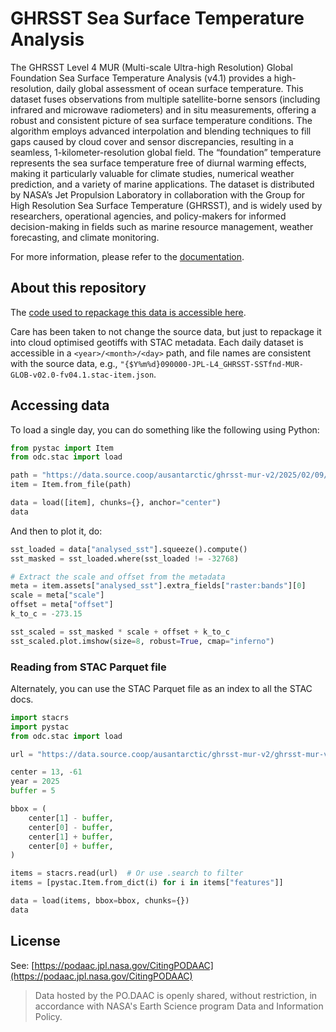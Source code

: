 # GHRSST Sea Surface Temperature Analysis

The GHRSST Level 4 MUR (Multi-scale Ultra-high Resolution) Global Foundation Sea Surface Temperature Analysis (v4.1) provides
a high-resolution, daily global assessment of ocean surface temperature. This dataset fuses observations from multiple
satellite-borne sensors (including infrared and microwave radiometers) and in situ measurements, offering a robust and
consistent picture of sea surface temperature conditions. The algorithm employs advanced interpolation and blending
techniques to fill gaps caused by cloud cover and sensor discrepancies, resulting in a seamless, 1-kilometer-resolution
global field. The “foundation” temperature represents the sea surface temperature free of diurnal warming effects,
making it particularly valuable for climate studies, numerical weather prediction, and a variety of marine applications.
The dataset is distributed by NASA’s Jet Propulsion Laboratory in collaboration with the Group for High Resolution Sea Surface
Temperature (GHRSST), and is widely used by researchers, operational agencies, and policy-makers for informed decision-making
in fields such as marine resource management, weather forecasting, and climate monitoring.

For more information, please refer to the [documentation](https://podaac.jpl.nasa.gov/dataset/MUR-JPL-L4-GLOB-v4.1).

## About this repository

The [code used to repackage this data is accessible here](https://github.com/auspatious/ghrsst-cogger).

Care has been taken to not change the source data, but just to repackage it into cloud optimised geotiffs with
STAC metadata. Each daily dataset is accessible in a `<year>/<month>/<day>` path, and file names are consistent with the
source data, e.g., `"{$Y%m%d}090000-JPL-L4_GHRSST-SSTfnd-MUR-GLOB-v02.0-fv04.1.stac-item.json`.

## Accessing data

To load a single day, you can do something like the following using Python:

```python
from pystac import Item
from odc.stac import load

path = "https://data.source.coop/ausantarctic/ghrsst-mur-v2/2025/02/09/20250209090000-JPL-L4_GHRSST-SSTfnd-MUR-GLOB-v02.0-fv04.1.stac-item.json"
item = Item.from_file(path)

data = load([item], chunks={}, anchor="center")
data
```

And then to plot it, do:

```python
sst_loaded = data["analysed_sst"].squeeze().compute()
sst_masked = sst_loaded.where(sst_loaded != -32768)

# Extract the scale and offset from the metadata
meta = item.assets["analysed_sst"].extra_fields["raster:bands"][0]
scale = meta["scale"]
offset = meta["offset"]
k_to_c = -273.15

sst_scaled = sst_masked * scale + offset + k_to_c
sst_scaled.plot.imshow(size=8, robust=True, cmap="inferno")
```

### Reading from STAC Parquet file

Alternately, you can use the STAC Parquet file as an index to all the STAC docs.

```python
import stacrs
import pystac
from odc.stac import load

url = "https://data.source.coop/ausantarctic/ghrsst-mur-v2/ghrsst-mur-v2.parquet"

center = 13, -61
year = 2025
buffer = 5

bbox = (
    center[1] - buffer,
    center[0] - buffer,
    center[1] + buffer,
    center[0] + buffer,
)

items = stacrs.read(url)  # Or use .search to filter
items = [pystac.Item.from_dict(i) for i in items["features"]]

data = load(items, bbox=bbox, chunks={})
data
```

## License

See: [https://podaac.jpl.nasa.gov/CitingPODAAC](https://podaac.jpl.nasa.gov/CitingPODAAC)

> Data hosted by the PO.DAAC is openly shared, without restriction, in accordance with NASA's Earth Science program Data and Information Policy.
